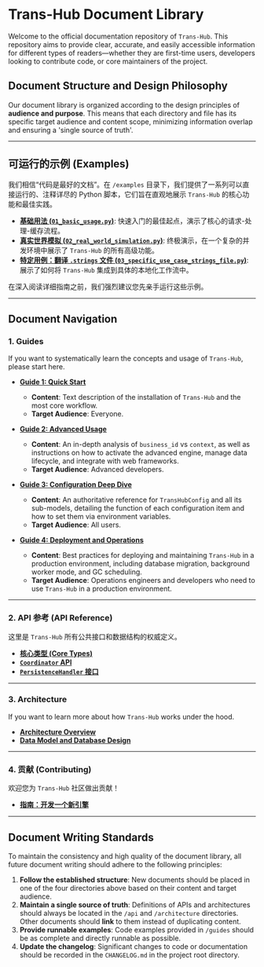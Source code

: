 # **Trans-Hub Document Library**

Welcome to the official documentation repository of `Trans-Hub`. This repository aims to provide clear, accurate, and easily accessible information for different types of readers—whether they are first-time users, developers looking to contribute code, or core maintainers of the project.

## **Document Structure and Design Philosophy**

Our document library is organized according to the design principles of **audience and purpose**. This means that each directory and file has its specific target audience and content scope, minimizing information overlap and ensuring a 'single source of truth'.

---

## **可运行的示例 (Examples)**

我们相信“代码是最好的文档”。在 `/examples` 目录下，我们提供了一系列可以直接运行的、注释详尽的 Python 脚本，它们旨在直观地展示 `Trans-Hub` 的核心功能和最佳实践。

- **[基础用法 (`01_basic_usage.py`)](../examples/01_basic_usage.py)**: 快速入门的最佳起点，演示了核心的请求-处理-缓存流程。
- **[真实世界模拟 (`02_real_world_simulation.py`)](../examples/02_real_world_simulation.py)**: 终极演示，在一个复杂的并发环境中展示了 `Trans-Hub` 的所有高级功能。
- **[特定用例：翻译 `.strings` 文件 (`03_specific_use_case_strings_file.py`)](../examples/03_specific_use_case_strings_file.py)**: 展示了如何将 `Trans-Hub` 集成到具体的本地化工作流中。

在深入阅读详细指南之前，我们强烈建议您先亲手运行这些示例。

---

## **Document Navigation**

### **1. Guides**

If you want to systematically learn the concepts and usage of `Trans-Hub`, please start here.

- **[Guide 1: Quick Start](./guides/01_quickstart.md)**
  - **Content**: Text description of the installation of `Trans-Hub` and the most core workflow.
  - **Target Audience**: Everyone.

- **[Guide 2: Advanced Usage](./guides/02_advanced_usage.md)**
  - **Content**: An in-depth analysis of `business_id` vs `context`, as well as instructions on how to activate the advanced engine, manage data lifecycle, and integrate with web frameworks.
  - **Target Audience**: Advanced developers.

- **[Guide 3: Configuration Deep Dive](./guides/03_configuration.md)**
  - **Content**: An authoritative reference for `TransHubConfig` and all its sub-models, detailing the function of each configuration item and how to set them via environment variables.
  - **Target Audience**: All users.

- **[Guide 4: Deployment and Operations](./guides/04_deployment.md)**
  - **Content**: Best practices for deploying and maintaining `Trans-Hub` in a production environment, including database migration, background worker mode, and GC scheduling.
  - **Target Audience**: Operations engineers and developers who need to use `Trans-Hub` in a production environment.

---

### **2. API 参考 (API Reference)**

这里是 `Trans-Hub` 所有公共接口和数据结构的权威定义。

- **[核心类型 (Core Types)](./api/core_types.md)**
- **[`Coordinator` API](./api/coordinator.md)**
- **[`PersistenceHandler` 接口](./api/persistence_handler.md)**

---

### **3. Architecture**

If you want to learn more about how `Trans-Hub` works under the hood.

- **[Architecture Overview](./architecture/01_overview.md)**
- **[Data Model and Database Design](./architecture/02_data_model.md)**

---

### **4. 贡献 (Contributing)**

欢迎您为 `Trans-Hub` 社区做出贡献！

- **[指南：开发一个新引擎](./contributing/developing_engines.md)**

---

## **Document Writing Standards**

To maintain the consistency and high quality of the document library, all future document writing should adhere to the following principles:

1. **Follow the established structure**: New documents should be placed in one of the four directories above based on their content and target audience.  
2. **Maintain a single source of truth**: Definitions of APIs and architectures should always be located in the `/api` and `/architecture` directories. Other documents should **link** to them instead of duplicating content.  
3. **Provide runnable examples**: Code examples provided in `/guides` should be as complete and directly runnable as possible.  
4. **Update the changelog**: Significant changes to code or documentation should be recorded in the `CHANGELOG.md` in the project root directory.
